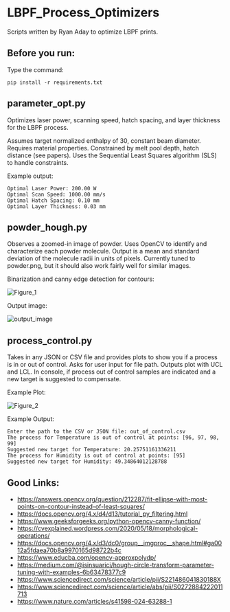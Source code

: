 # LBPF_Process_Optimizers

Scripts written by Ryan Aday to optimize LBPF prints.

## Before you run:

Type the command:

    pip install -r requirements.txt

## parameter_opt.py
Optimizes laser power, scanning speed, hatch spacing, and layer thickness for the LBPF process.

Assumes target normalized enthalpy of 30, constant beam diameter.
Requires material properties.
Constrained by melt pool depth, hatch distance (see papers).
Uses the Sequential Least Squares algorithm (SLS) to handle constraints.

Example output:

    Optimal Laser Power: 200.00 W
    Optimal Scan Speed: 1000.00 mm/s
    Optimal Hatch Spacing: 0.10 mm
    Optimal Layer Thickness: 0.03 mm

## powder_hough.py
Observes a zoomed-in image of powder. Uses OpenCV to identify and characterize each powder molecule.
Output is a mean and standard deviation of the molecule radii in units of pixels.
Currently tuned to powder.png, but it should also work fairly well for similar images.

Binarization and canny edge detection for contours:

![Figure_1](https://github.com/user-attachments/assets/563e14b1-7dc9-47f3-8143-c7159224597d)

Output image:

![output_image](https://github.com/user-attachments/assets/4eda6586-5d06-41aa-9e68-2c5061e1c13e)

## process_control.py
Takes in any JSON or CSV file and provides plots to show you if a process is in or out of control.
Asks for user input for file path.
Outputs plot with UCL and LCL. In console, if process out of control samples are indicated and a new target is suggested to compensate.

Example Plot:

![Figure_2](https://github.com/user-attachments/assets/e929b244-9500-433f-b560-3aa6c61bc144)

Example Output:

    Enter the path to the CSV or JSON file: out_of_control.csv
    The process for Temperature is out of control at points: [96, 97, 98, 99]
    Suggested new target for Temperature: 20.25751161336211
    The process for Humidity is out of control at points: [95]
    Suggested new target for Humidity: 49.34864012128788

## Good Links:
 - https://answers.opencv.org/question/212287/fit-ellipse-with-most-points-on-contour-instead-of-least-squares/
 - https://docs.opencv.org/4.x/d4/d13/tutorial_py_filtering.html
 - https://www.geeksforgeeks.org/python-opencv-canny-function/
 - https://cvexplained.wordpress.com/2020/05/18/morphological-operations/
 - https://docs.opencv.org/4.x/d3/dc0/group__imgproc__shape.html#ga0012a5fdaea70b8a9970165d98722b4c
 - https://www.educba.com/opencv-approxpolydp/
 - https://medium.com/@isinsuarici/hough-circle-transform-parameter-tuning-with-examples-6b63478377c9
 - https://www.sciencedirect.com/science/article/pii/S221486041830188X
 - https://www.sciencedirect.com/science/article/abs/pii/S0272884222011713
 - https://www.nature.com/articles/s41598-024-63288-1
